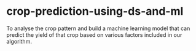 # crop-prediction-using-ds-and-ml
 To analyse the crop pattern and build a machine learning model that can predict the yield of that crop based on various factors included in our algorithm.
